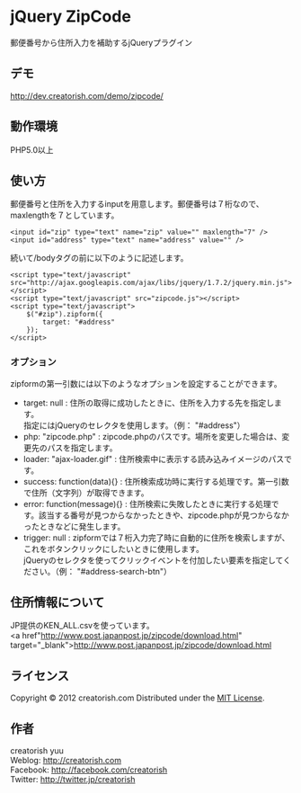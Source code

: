 jQuery ZipCode
======================
郵便番号から住所入力を補助するjQueryプラグイン

デモ
------
<a href="http://dev.creatorish.com/demo/zipcode/" target="_blank">http://dev.creatorish.com/demo/zipcode/</a>

動作環境
------

PHP5.0以上

使い方
------
郵便番号と住所を入力するinputを用意します。郵便番号は７桁なので、maxlengthを７としています。

    <input id="zip" type="text" name="zip" value="" maxlength="7" />
    <input id="address" type="text" name="address" value="" />

続いて/bodyタグの前に以下のように記述します。

    <script type="text/javascript" src="http://ajax.googleapis.com/ajax/libs/jquery/1.7.2/jquery.min.js"></script>
    <script type="text/javascript" src="zipcode.js"></script>
    <script type="text/javascript">
        $("#zip").zipform({
            target: "#address"
        });
    </script>

### オプション ###

zipformの第一引数には以下のようなオプションを設定することができます。

+    target: null : 住所の取得に成功したときに、住所を入力する先を指定します。  
指定にはjQueryのセレクタを使用します。（例： "#address"）
+    php: "zipcode.php" : zipcode.phpのパスです。場所を変更した場合は、変更先のパスを指定します。
+    loader: "ajax-loader.gif" : 住所検索中に表示する読み込みイメージのパスです。
+    success: function(data){} : 住所検索成功時に実行する処理です。第一引数で住所（文字列）が取得できます。
+    error: function(message){} : 住所検索に失敗したときに実行する処理です。該当する番号が見つからなかったときや、zipcode.phpが見つからなかったときなどに発生します。
+    trigger: null : zipformでは７桁入力完了時に自動的に住所を検索しますが、これをボタンクリックにしたいときに使用します。  
jQueryのセレクタを使ってクリックイベントを付加したい要素を指定してください。（例： "#address-search-btn"）

住所情報について
------

JP提供のKEN_ALL.csvを使っています。  
<a href"http://www.post.japanpost.jp/zipcode/download.html" target="_blank">http://www.post.japanpost.jp/zipcode/download.html</a>

ライセンス
--------
[MIT]: http://www.opensource.org/licenses/mit-license.php
Copyright &copy; 2012 creatorish.com
Distributed under the [MIT License][mit].

作者
--------
creatorish yuu  
Weblog: <http://creatorish.com>  
Facebook: <http://facebook.com/creatorish>  
Twitter: <http://twitter.jp/creatorish>